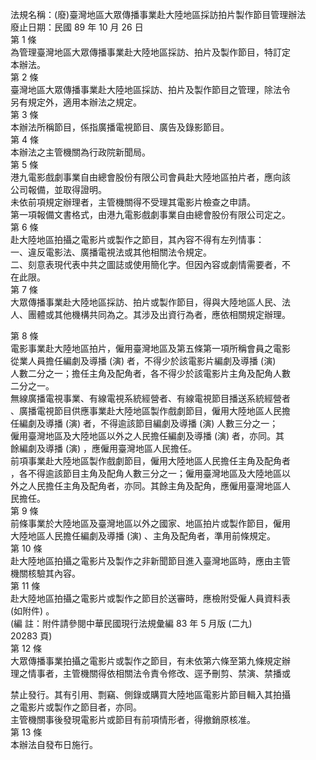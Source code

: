 法規名稱：(廢)臺灣地區大眾傳播事業赴大陸地區採訪拍片製作節目管理辦法  
廢止日期：民國 89 年 10 月 26 日  
第 1 條  
為管理臺灣地區大眾傳播事業赴大陸地區採訪、拍片及製作節目，特訂定  
本辦法。  
第 2 條  
臺灣地區大眾傳播事業赴大陸地區採訪、拍片及製作節目之管理，除法令  
另有規定外，適用本辦法之規定。  
第 3 條  
本辦法所稱節目，係指廣播電視節目、廣告及錄影節目。  
第 4 條  
本辦法之主管機關為行政院新聞局。  
第 5 條  
港九電影戲劇事業自由總會股份有限公司會員赴大陸地區拍片者，應向該  
公司報備，並取得證明。  
未依前項規定辦理者，主管機關得不受理其電影片檢查之申請。  
第一項報備文書格式，由港九電影戲劇事業自由總會股份有限公司定之。  
第 6 條  
赴大陸地區拍攝之電影片或製作之節目，其內容不得有左列情事：  
一、違反電影法、廣播電視法或其他相關法令規定。  
二、刻意表現代表中共之圖誌或使用簡化字。但因內容或劇情需要者，不  
在此限。  
第 7 條  
大眾傳播事業赴大陸地區採訪、拍片或製作節目，得與大陸地區人民、法  
人、團體或其他機構共同為之。其涉及出資行為者，應依相關規定辦理。  


第 8 條  
電影事業赴大陸地區拍片，僱用臺灣地區及第五條第一項所稱會員之電影  
從業人員擔任編劇及導播 (演) 者，不得少於該電影片編劇及導播 (演)  
人數二分之一；擔任主角及配角者，各不得少於該電影片主角及配角人數  
二分之一。  
無線廣播電視事業、有線電視系統經營者、有線電視節目播送系統經營者  
、廣播電視節目供應事業赴大陸地區製作戲劇節目，僱用大陸地區人民擔  
任編劇及導播 (演) 者，不得逾該節目編劇及導播 (演) 人數三分之一；  
僱用臺灣地區及大陸地區以外之人民擔任編劇及導播 (演) 者，亦同。其  
餘編劇及導播 (演) ，應僱用臺灣地區人民擔任。  
前項事業赴大陸地區製作戲劇節目，僱用大陸地區人民擔任主角及配角者  
，各不得逾該節目主角及配角人數三分之一；僱用臺灣地區及大陸地區以  
外之人民擔任主角及配角者，亦同。其餘主角及配角，應僱用臺灣地區人  
民擔任。  
第 9 條  
前條事業於大陸地區及臺灣地區以外之國家、地區拍片或製作節目，僱用  
大陸地區人民擔任編劇及導播 (演) 、主角及配角者，準用前條規定。  
第 10 條  
赴大陸地區拍攝之電影片及製作之非新聞節目進入臺灣地區時，應由主管  
機關核驗其內容。  
第 11 條  
赴大陸地區拍攝之電影片或製作之節目於送審時，應檢附受僱人員資料表  
(如附件) 。  
(編 註：附件請參閱中華民國現行法規彙編 83 年 5 月版 (二九)  
20283 頁)  
第 12 條  
大眾傳播事業拍攝之電影片或製作之節目，有未依第六條至第九條規定辦  
理之情事者，主管機關得依相關法令責令修改、逕予刪剪、禁演、禁播或  


禁止發行。其有引用、剽竊、側錄或購買大陸地區電影片節目輯入其拍攝  
之電影片或製作之節目者，亦同。  
主管機關事後發現電影片或節目有前項情形者，得撤銷原核准。  
第 13 條  
本辦法自發布日施行。  


